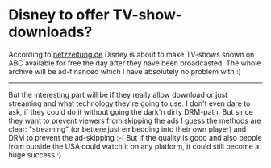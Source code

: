 # Disney to offer TV-show-downloads?

According to [netzzeitung.de](http://www.netzeitung.de/internet/391652.html) Disney is about to make TV-shows snown on ABC available for free the day after they have been broadcasted. The whole archive will be ad-financed which I have absolutely no problem with :) 

-------------------------------



But the interesting part will be if they really allow download or just streaming and what technology they're going to use. I don't even dare to ask, if they could do it without going the dark'n dirty DRM-path. But since they want to prevent viewers from skipping the ads I guess the methods are clear: "streaming" (or bettere just embedding into their own player) and DRM to prevent the ad-skipping :-( But if the quality is good and also people from outside the USA could watch it on any platform, it could still become a huge success :)
